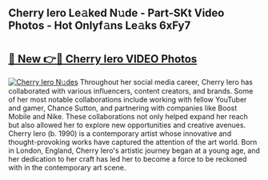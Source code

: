 ## Cherry Iero Le𝚊ked N𝚞de - Part-SKt Video Photos - Hot Onlyf𝚊ns Le𝚊ks 6xFy7

# <h2><a href="http://ab43545.deff.icu/?id=Cherry+Iero">🔗 New 👉🔴 Cherry Iero VIDEO Photos</a></h2>

[![Cherry Iero N𝚞des](https://i.imgur.com/rIISA9y.gif)](http://ab43545.deff.icu/?id=Cherry+Iero)
Throughout her social media career, Cherry Iero has collaborated with various influencers, content creators, and brands. Some of her most notable collaborations include working with fellow YouTuber and gamer, Chance Sutton, and partnering with companies like Boost Mobile and Nike. These collaborations not only helped expand her reach but also allowed her to explore new opportunities and creative avenues. Cherry Iero (b. 1990) is a contemporary artist whose innovative and thought-provoking works have captured the attention of the art world. Born in London, England, Cherry Iero's artistic journey began at a young age, and her dedication to her craft has led her to become a force to be reckoned with in the contemporary art scene.
